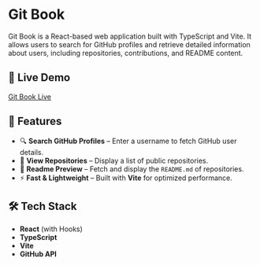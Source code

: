 # Git Book

Git Book is a React-based web application built with TypeScript and Vite. It allows users to search for GitHub profiles and retrieve detailed information about users, including repositories, contributions, and README content.

## 🔗 Live Demo  
[Git Book Live](https://gitbook1.vercel.app/)

## 🚀 Features  
- 🔍 **Search GitHub Profiles** – Enter a username to fetch GitHub user details.  
- 📂 **View Repositories** – Display a list of public repositories.  
- 📜 **Readme Preview** – Fetch and display the `README.md` of repositories.  
- ⚡ **Fast & Lightweight** – Built with **Vite** for optimized performance.  

## 🛠️ Tech Stack  
- **React** (with Hooks)  
- **TypeScript**  
- **Vite**  
- **GitHub API**  
